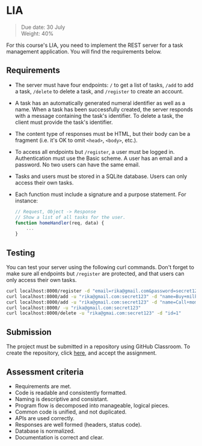 # LIA

> Due date: 30 July \
> Weight: 40%

For this course's LIA, you need to implement the REST server for a task
management application. You will find the requirements below.

## Requirements

-   The server must have four endpoints: `/` to get a list of tasks,
    `/add` to add a task, `/delete` to delete a task, and `/register` to
    create an account. 

-   A task has an automatically generated numeral identifier as well as
    a name. When a task has been successfully created, the server
    responds with a message containing the task's identifier. To delete
    a task, the client must provide the task's identifier.

-   The content type of responses must be HTML, but their body can be a
    fragment (i.e. it's OK to omit `<head>`, `<body>`, etc.).

-   To access all endpoints but `/register`, a user must be logged in.
    Authentication must use the Basic scheme. A user has an email and a
    password. No two users can have the same email. 

-   Tasks and users must be stored in a SQLite database. Users can only
    access their own tasks.

-   Each function must include a signature and a purpose statement. For
    instance:

    ```js
    // Request, Object -> Response
    // Show a list of all tasks for the user.
    function homeHandler(req, data) {
        ...
    }
    ```

## Testing

You can test your server using the following curl commands. Don't forget
to make sure all endpoints but `/register` are protected, and that
users can only access their own tasks.

```sh
curl localhost:8000/register -d "email=rika@gmail.com&password=secret123" 
curl localhost:8000/add -u "rika@gmail.com:secret123" -d "name=Buy+milk"
curl localhost:8000/add -u "rika@gmail.com:secret123" -d "name=Call+mom"
curl localhost:8000/ -u "rika@gmail.com:secret123"
curl localhost:8000/delete -u "rika@gmai.com:secret123" -d "id=1"
```

## Submission

The project must be submitted in a repository using GitHub Classroom. To
create the repository, click [here][], and accept the assignment.

[here]: https://classroom.github.com/a/KpsNMF8L

## Assessment criteria

-   Requirements are met.
-   Code is readable and consistently formatted.
-   Naming is descriptive and consistant.
-   Program flow is decomposed into manageable, logical pieces.
-   Common code is unified, and not duplicated.
-   APIs are used correctly.
-   Responses are well formed (headers, status code).
-   Database is normalized.
-   Documentation is correct and clear.

